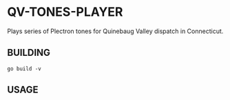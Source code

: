 # QV-TONES-PLAYER

Plays series of Plectron tones for Quinebaug Valley dispatch in Connecticut.

## BUILDING

`go build -v`

## USAGE

```

```

